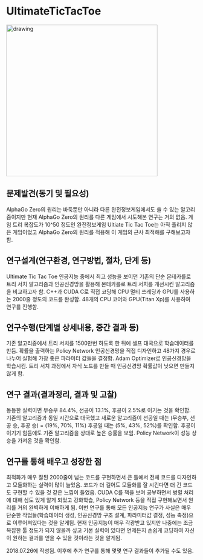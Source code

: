 # UltimateTicTacToe

<img src="https://user-images.githubusercontent.com/87184009/127621048-b53e4a5f-e9f4-43cf-9856-badf813a333d.png" alt="drawing" width="400"/>

## 문제발견(동기 및 필요성)
AlphaGo Zero의 원리는 바둑뿐만 아니라 다른 완전정보게임에서도 쓸 수 있는 알고리즘이지만 현재 AlphaGo Zero의 원리를 다른 게임에서 시도해본 연구는 거의 없음. 게임 트리 복잡도가 10^50 정도인 완전정보게임 Ultiate Tic Tac Toe는 아직 풀리지 않은 게임이었고 AlphaGo Zero의 원리를 적용해 이 게임의 근사 최적해를 구해보고자 함.

## 연구설계(연구환경, 연구방법, 절차, 단계 등)
Ultimate Tic Tac Toe 인공지능 중에서 최고 성능을 보이던 기존의 단순 몬테카를로 트리 서치 알고리즘과 인공신경망을 활용해 몬테카를로 트리 서치를 개선시킨 알고리즘을 비교하고자 함. C++과 CUDA C로 직접 코딩해 CPU 멀티 쓰레딩과 GPU를 사용하는 2000줄 정도의 코드를 완성함. 48개의 CPU 코어와 GPU(Titan Xp)를 사용하여 연구를 진행함.

## 연구수행(단계별 상세내용, 중간 결과 등)
기존 알고리즘에서 트리 서치를 1500만번 하도록 한 뒤에 셀프 대국으로 학습데이터를 만듬. 확률을 출력하는 Policy Network 인공신경망을 직접 디자인하고 48가지 경우로 나누어 실험해 가장 좋은 파라미터 값들을 결정함. Adam Optimizer로 인공신경망을 학습시킴. 트리 서치 과정에서 자식 노드를 만들 때 인공신경망 확률값이 낮으면 만들지 않게 함.

## 연구 결과(결과정리, 결과 및 고찰)
동등한 실력이면 무승부 84.4%, 선공이 13.1%, 후공이 2.5%로 이기는 것을 확인함. 기존의 알고리즘과 동일 시간으로 대국했고 새로운 알고리즘이 선공일 때는 (무승부, 선공 승, 후공 승) = (19%, 70%, 11%) 후공일 때는 (5%, 43%, 52%)를 확인함. 후공이 이기기 힘듬에도 기존 알고리즘을 상대로 높은 승률을 보임. Policy Network이 성능 상승을 가져온 것을 확인함.
 
## 연구를 통해 배우고 성장한 점
최적화가 매우 잘된 2000줄이 넘는 코드를 구현하면서 큰 틀에서 전체 코드를 디자인하고 모듈화하는 실력이 많이 늘었음. 코드가 더 길어도 모듈화를 잘 시킨다면 더 긴 코드도 구현할 수 있을 것 같은 느낌이 들었음. CUDA C를 책을 보며 공부하면서 병렬 처리에 대해 심도 있게 알게 되었고 강화학습, Policy Network 등을 직접 구현해보면서 원리를 거의 완벽하게 이해하게 됨.
이번 연구를 통해 모든 인공지능 연구가 사실은 매우 단순한 작업들(학습데이터 생성, 인공신경망 구조 설계, 파라미터값 결정, 성능 측정)으로 이루어져있다는 것을 알게됨. 현재 인공지능이 매우 각광받고 있지만 나중에는 조금 복잡한 툴 정도가 되지 않을까 싶고 기본 실력이 있다면 언제든지 손쉽게 코딩하여 자신이 원하는 결과를 얻을 수 있을 것이라는 것을 알게됨.

2018.07.26에 작성됨.
이후에 추가 연구를 통해 몇몇 연구 결과들이 추가될 수도 있음.
